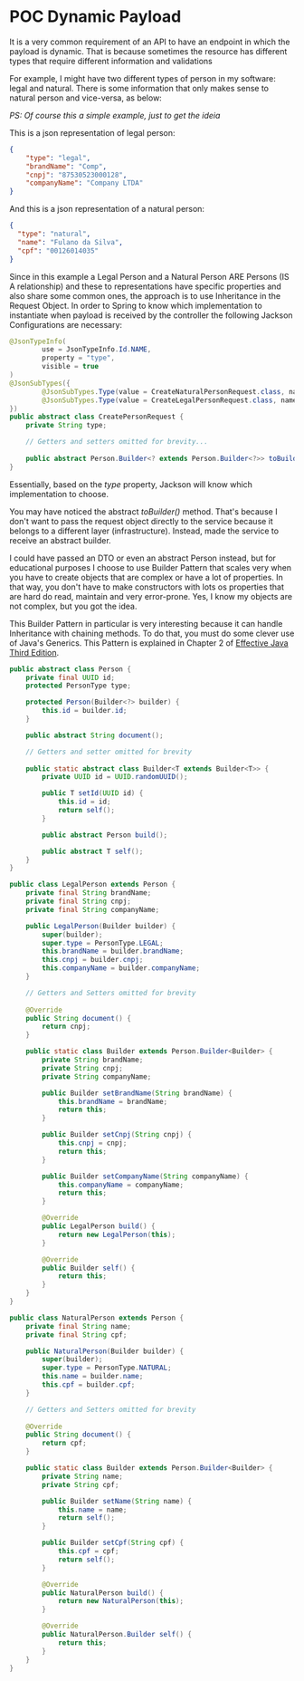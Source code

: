 # POC Dynamic Payload

It is a very common requirement of an API to have an endpoint in which the payload is dynamic.
That is because sometimes the resource has different types that require different information and validations

For example, I might have two different types of person in my software: legal and natural. There is some information 
that only makes sense to natural person and vice-versa, as below:

*PS: Of course this a simple example, just to get the ideia* 

This is a json representation of legal person:
```json
{
    "type": "legal",
    "brandName": "Comp",
    "cnpj": "87530523000128",
    "companyName": "Company LTDA"
}
```

And this is a json representation of a natural person:
```json
{
  "type": "natural",
  "name": "Fulano da Silva",
  "cpf": "00126014035"
}
```

Since in this example a Legal Person and a Natural Person ARE Persons (IS A relationship) 
and these to representations have specific properties and also share some common ones, the
approach is to use Inheritance in the Request Object. In order to Spring to know which implementation
to instantiate when payload is received by the controller the following Jackson Configurations are necessary:

```java
@JsonTypeInfo(
        use = JsonTypeInfo.Id.NAME,
        property = "type",
        visible = true
)
@JsonSubTypes({
        @JsonSubTypes.Type(value = CreateNaturalPersonRequest.class, name = "natural"),
        @JsonSubTypes.Type(value = CreateLegalPersonRequest.class, name = "legal")
})
public abstract class CreatePersonRequest {
    private String type;

    // Getters and setters omitted for brevity...
    
    public abstract Person.Builder<? extends Person.Builder<?>> toBuilder();
}
```

Essentially, based on the *type* property, Jackson will know which implementation to choose.

You may have noticed the abstract *toBuilder()* method. That's because I don't want to pass the request
object directly to the service because it belongs to a different layer (infrastructure). 
Instead, made the service to receive an abstract builder. 

I could have passed an DTO or even an abstract Person instead, but for educational purposes I choose to
use Builder Pattern that scales very when you have to create objects that are complex or have a lot of properties.
In that way, you don't have to make constructors with lots os properties that are hard do read, maintain and very
error-prone. Yes, I know my objects are not complex, but you got the idea.

This Builder Pattern in particular is very interesting because it can handle Inheritance with chaining methods.
To do that, you must do some clever use of Java's Generics. This Pattern is explained in Chapter 2 of 
[Effective Java Third Edition](https://a.co/d/9TF63Tf).

```java
public abstract class Person {
    private final UUID id;
    protected PersonType type;

    protected Person(Builder<?> builder) {
        this.id = builder.id;
    }

    public abstract String document();

    // Getters and setter omitted for brevity
    
    public static abstract class Builder<T extends Builder<T>> {
        private UUID id = UUID.randomUUID();

        public T setId(UUID id) {
            this.id = id;
            return self();
        }

        public abstract Person build();

        public abstract T self();
    }
}
```

```java
public class LegalPerson extends Person {
    private final String brandName;
    private final String cnpj;
    private final String companyName;

    public LegalPerson(Builder builder) {
        super(builder);
        super.type = PersonType.LEGAL;
        this.brandName = builder.brandName;
        this.cnpj = builder.cnpj;
        this.companyName = builder.companyName;
    }

    // Getters and Setters omitted for brevity
    
    @Override
    public String document() {
        return cnpj;
    }

    public static class Builder extends Person.Builder<Builder> {
        private String brandName;
        private String cnpj;
        private String companyName;

        public Builder setBrandName(String brandName) {
            this.brandName = brandName;
            return this;
        }

        public Builder setCnpj(String cnpj) {
            this.cnpj = cnpj;
            return this;
        }

        public Builder setCompanyName(String companyName) {
            this.companyName = companyName;
            return this;
        }

        @Override
        public LegalPerson build() {
            return new LegalPerson(this);
        }

        @Override
        public Builder self() {
            return this;
        }
    }
}
```

```java
public class NaturalPerson extends Person {
    private final String name;
    private final String cpf;

    public NaturalPerson(Builder builder) {
        super(builder);
        super.type = PersonType.NATURAL;
        this.name = builder.name;
        this.cpf = builder.cpf;
    }

    // Getters and Setters omitted for brevity
    
    @Override
    public String document() {
        return cpf;
    }

    public static class Builder extends Person.Builder<Builder> {
        private String name;
        private String cpf;

        public Builder setName(String name) {
            this.name = name;
            return self();
        }

        public Builder setCpf(String cpf) {
            this.cpf = cpf;
            return self();
        }

        @Override
        public NaturalPerson build() {
            return new NaturalPerson(this);
        }

        @Override
        public NaturalPerson.Builder self() {
            return this;
        }
    }
}
```